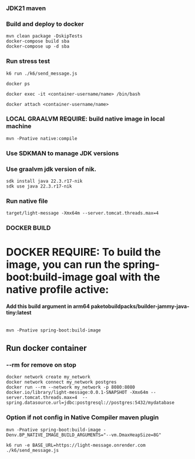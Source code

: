 ### JDK21 maven

### Build and deploy to docker
```shell
mvn clean package -DskipTests
docker-compose build sba
docker-compose up -d sba
```

### Run stress test
```shell
k6 run ./k6/send_message.js
```


```shell
docker ps
```
```shell
docker exec -it <container-username/name> /bin/bash
```
```shell
docker attach <container-username/name>
```


### LOCAL GRAALVM REQUIRE: build native image in local machine
```shell
mvn -Pnative native:compile
```

### Use SDKMAN to manage JDK versions
### Use graalvm jdk version of nik.
```shell
sdk install java 22.3.r17-nik
sdk use java 22.3.r17-nik
```

### Run native file
```shell
target/light-message -Xmx64m --server.tomcat.threads.max=4 
```



### DOCKER BUILD 

# DOCKER REQUIRE: To build the image, you can run the spring-boot:build-image goal with the native profile active:
#### Add this build argument in arm64 paketobuildpacks/builder-jammy-java-tiny:latest
```shell

mvn -Pnative spring-boot:build-image
```

## Run docker container
### --rm for remove on stop
```shell
docker network create my_network
docker network connect my_network postgres
docker run --rm --network my_network -p 8080:8080 docker.io/library/light-message:0.0.1-SNAPSHOT -Xmx64m --server.tomcat.threads.max=4  --spring.datasource.url=jdbc:postgresql://postgres:5432/mydatabase
```

### Option if not config in Native Compiler maven plugin
```shell
mvn -Pnative spring-boot:build-image -Denv.BP_NATIVE_IMAGE_BUILD_ARGUMENTS="--vm.DmaxHeapSize=8G"
```



```shell
k6 run -e BASE_URL=https://light-message.onrender.com ./k6/send_message.js
```